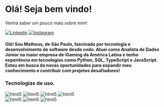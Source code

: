 
# Olá! Seja bem vindo!
<P> Venha saber um pouco mais sobre mim! </P>

[![Linkedin](https://img.shields.io/badge/LinkedIn-0077B5?style=for-the-badge&logo=linkedin&logoColor=white)](https://www.linkedin.com/in/matheus-oliveira-5779721a6/)
[![Instagram](https://img.shields.io/badge/Instagram-E4405F?style=for-the-badge&logo=instagram&logoColor=white)](https://www.instagram.com/math_szx/)   

#### Olá! Sou Matheus, de São Paulo, fascinado por tecnologia e desenvolvimento de software desde cedo. Atuei como Analista de Dados Júnior na maior empresa de iGaming da América Latina e tenho experiência em tecnologias como Python, SQL, TypeScript e JavaScript. Estou em busca de novas oportunidades para expandir meu conhecimento e contribuir com projetos desafiadores!

### Tecnologias de uso.
<div style="display: inline_block">
    <img alt="html5" src="https://img.shields.io/badge/HTML5-E34F26?style=for-the-badge&logo=html5&logoColor=white" />
    <img alt="html5" src="https://img.shields.io/badge/CSS3-1572B6?style=for-the-badge&logo=css3&logoColor=white" />
    <img alt="html5" src="https://img.shields.io/badge/Python-14354C?style=for-the-badge&logo=python&logoColor=white" />
    <img alt="html5" src="https://img.shields.io/badge/TypeScript-007ACC?style=for-the-badge&logo=typescript&logoColor=white" /> <br> 
    <img alt="html5" src="https://img.shields.io/badge/Django-092E20?style=for-the-badge&logo=django&logoColor=white" />
    <img alt="html5" src="https://img.shields.io/badge/MySQL-00000F?style=for-the-badge&logo=mysql&logoColor=white" />
    <img alt="html5" src="https://img.shields.io/badge/JavaScript-323330?style=for-the-badge&logo=javascript&logoColor=F7DF1E" />
</div>
